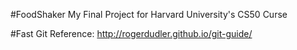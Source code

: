 #FoodShaker
My Final Project for Harvard University's CS50 Curse

#Fast Git Reference:
http://rogerdudler.github.io/git-guide/
